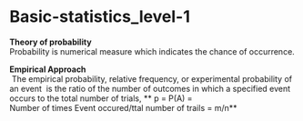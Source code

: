 # Basic-statistics_level-1

**Theory of probability**</br>
Probability is numerical measure which indicates the chance of occurrence.

**Empirical Approach**</br>
 The empirical probability, relative frequency, or experimental probability of an event 
is the ratio of the number of outcomes in which a specified event occurs to the total number of trials,
**
p = P(A) =  Number of times Event occured/ttal number of trails = m/n**





